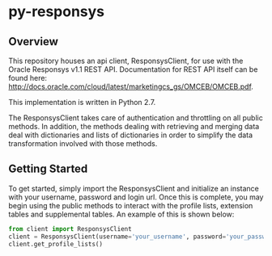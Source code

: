 # py-responsys

## Overview
This repository houses an api client, ResponsysClient, for use with the Oracle Responsys v1.1 REST
API. Documentation for REST API itself can be found here:
http://docs.oracle.com/cloud/latest/marketingcs_gs/OMCEB/OMCEB.pdf.

This implementation is written in Python 2.7.

The ResponsysClient takes care of authentication and throttling on all public methods. In
addition, the methods dealing with retrieving and merging data deal with dictionaries and lists of
dictionaries in order to simplify the data transformation involved with those methods.

## Getting Started
To get started, simply import the ResponsysClient and initialize an instance with your username,
password and login url. Once this is complete, you may begin using the public methods to interact
with the profile lists, extension tables and supplemental tables. An example of this is shown
below:

```python
from client import ResponsysClient
client = ResponsysClient(username='your_username', password='your_password', login_url='your_login_url')
client.get_profile_lists()
```


